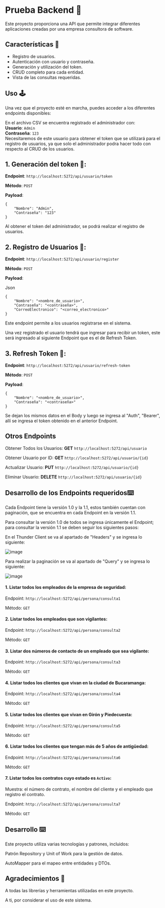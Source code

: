 # Prueba Backend 🔧

Este proyecto proporciona una API que permite integrar diferentes aplicaciones creadas por una empresa consultora de software.

## Características 🌟

- Registro de usuarios.
- Autenticación con usuario y contraseña.
- Generación y utilización del token.
- CRUD completo para cada entidad.
- Vista de las consultas requeridas.

## Uso 🕹

Una vez que el proyecto esté en marcha, puedes acceder a los diferentes endpoints disponibles:

 En el archivo CSV se encuentra registrado el administrador con:   
 **Usuario**: `Admin`  
 **Contraseña**: `123`       
Necesitaremos de este usuario para obtener el token que se utilizará para el registro de usuarios, ya que solo el administrador podra hacer todo con respecto al CRUD de los usuarios.

## 1. Generación del token 🔑:

**Endpoint**: `http://localhost:5272/api/usuario/token`

**Método**: `POST`

**Payload**:

    {
        "Nombre": "Admin",
        "Contraseña": "123"
    }

Al obtener el token del administrador, se podrá realizar el registro de usuarios.

## 2. Registro de Usuarios 📝:

**Endpoint**: `http://localhost:5272/api/usuario/register`

**Método**: `POST`

**Payload**:

Json

    {
        "Nombre": "<nombre_de_usuario>",
        "Contraseña": "<contraseña>",
        "CorreoElectronico": "<correo_electronico>"
    }

Este endpoint permite a los usuarios registrarse en el sistema.

Una vez registrado el usuario tendrá que ingresar para recibir un token, este será ingresado al siguiente Endpoint que es el de Refresh Token.

## 3. Refresh Token 🔄:

**Endpoint**: `http://localhost:5272/api/usuario/refresh-token`

**Método**: `POST`

**Payload**:

    {
        "Nombre": "<nombre_de_usuario>",
        "Contraseña": "<contraseña>"
    }

Se dejan los mismos datos en el Body y luego se ingresa al "Auth", "Bearer", allí se ingresa el token obtenido en el anterior Endpoint.

## Otros Endpoints

Obtener Todos los Usuarios: **GET** `http://localhost:5272/api/usuario`

Obtener Usuario por ID: **GET** `http://localhost:5272/api/usuario/{id}`

Actualizar Usuario: **PUT** `http://localhost:5272/api/usuario/{id}`

Eliminar Usuario: **DELETE** `http://localhost:5272/api/usuario/{id}`


## Desarrollo de los Endpoints requeridos⌨️

Cada Endpoint tiene la versión 1.0 y la 1.1, estos también cuentan con paginación, que se encuentra en cada Endpoint en la versión 1.1.  

Para consultar la versión 1.0 de todos se ingresa únicamente el Endpoint; para consultar la versión 1.1 se deben seguir los siguientes pasos: 

En el Thunder Client se va al apartado de "Headers" y se ingresa lo siguiente:

![image](https://github.com/SilviaJaimes/Proyecto-Veterinaria/assets/132016483/8044ee3d-76d9-4437-9f08-da8e5d7cff9a)

Para realizar la paginación se va al apartado de "Query" y se ingresa lo siguiente:

![image](https://github.com/SilviaJaimes/Proyecto-Veterinaria/assets/132016483/22683e46-037e-4f30-96b8-161df8622b40)      

#### 1. Listar todos los empleados de la empresa de seguridad:  

Endpoint: `http://localhost:5272/api/persona/consulta1`  

Método: `GET`  

#### 2. Listar todos los empleados que son vigilantes:  

Endpoint: `http://localhost:5272/api/persona/consulta2`  

Método: `GET`  

#### 3. Listar dos números de contacto de un empleado que sea vigilante:  

Endpoint: `http://localhost:5272/api/persona/consulta3`  

Método: `GET`  

#### 4. Listar todos los clientes que vivan en la ciudad de Bucaramanga:  

Endpoint: `http://localhost:5272/api/persona/consulta4`  

Método: `GET`  

#### 5. Listar todos los clientes que vivan en Girón y Piedecuesta:  

Endpoint: `http://localhost:5272/api/persona/consulta5`  

Método: `GET`  

#### 6. Listar todos los clientes que tengan más de 5 años de antigüedad:  

Endpoint: `http://localhost:5272/api/persona/consulta6`  

Método: `GET`  

#### 7. Listar todos los contratos cuyo estado es `Activo`:  

Muestra: el número de contrato, el nombre del cliente y el empleado que registro el contrato.

Endpoint: `http://localhost:5272/api/persona/consulta7`  

Método: `GET`  

## Desarrollo ⌨️
Este proyecto utiliza varias tecnologías y patrones, incluidos:

Patrón Repository y Unit of Work para la gestión de datos.

AutoMapper para el mapeo entre entidades y DTOs.

## Agradecimientos 🎁

A todas las librerías y herramientas utilizadas en este proyecto.

A ti, por considerar el uso de este sistema.

